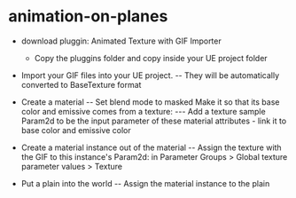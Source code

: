 # animation-on-planes

- download pluggin: Animated Texture with GIF Importer
  - Copy the pluggins folder and copy inside your UE project folder

- Import your GIF files into your UE project.
-- They will be automatically converted to BaseTexture format
  
- Create a material
-- Set blend mode to masked
  Make it so that its base color and emissive comes from a texture:
  --- Add a texture sample Param2d to be the input parameter of these material attributes - link it to base color and emissive color

- Create a material instance out of the material
-- Assign the texture with the GIF to this instance's Param2d: in Parameter Groups > Global texture parameter values > Texture

- Put a plain into the world
-- Assign the material instance to the plain
  
